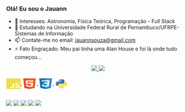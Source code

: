 ### Olá! Eu sou o Jauann

- 🔭 Interesses: Astronomia, Física Teórica, Programação - Full Stack
- 🌱 Estudando na Universidade Federal Rural de Pernambuco/UFRPE-Sistemas de Informação
- 📫 Contate-me no email: jauannsouza@gmail.com
- ⚡ Fato Engraçado: Meu pai tinha uma Alan House e foi lá onde tudo começou...

<div align="center">
  <a href="https://github.com/jauann">
  <img height="180em" src="https://github-readme-stats.vercel.app/api?username=jauann&show_icons=true&theme=dark&include_all_commits=true&count_private=true"/>
  <img height="180em" src="https://github-readme-stats.vercel.app/api/top-langs/?username=jauann&layout=compact&langs_count=7&theme=dark"/>
</div>
  
  <div style="display: inline_block"><br>
  <img align="center" alt="Jauann-Js" height="30" width="40" src="https://raw.githubusercontent.com/devicons/devicon/master/icons/javascript/javascript-plain.svg">
  <img align="center" alt="Jauann-HTML" height="30" width="40" src="https://raw.githubusercontent.com/devicons/devicon/master/icons/html5/html5-original.svg">
  <img align="center" alt="Jauann-CSS" height="30" width="40" src="https://raw.githubusercontent.com/devicons/devicon/master/icons/css3/css3-original.svg">
  <img align="center" alt="Jauann-Python" height="30" width="40" src="https://raw.githubusercontent.com/devicons/devicon/master/icons/python/python-original.svg">
  
  ##
  
  <div>
   
  <a href="https://www.youtube.com/channel/UCDD9bAzSPnbEenvQtKdUykQ" target="_blank"><img src="https://img.shields.io/badge/YouTube-FF0000?style=for-the-badge&logo=youtube&logoColor=white" target="_blank"></a>
  <a href="https://instagram.com/jauann_" target="_blank"><img src="https://img.shields.io/badge/-Instagram-%23E4405F?style=for-the-badge&logo=instagram&logoColor=white" target="_blank"></a>
 <a href="https://discord.gg/zC769qX2fU" target="_blank"><img src="https://img.shields.io/badge/Discord-7289DA?style=for-the-badge&logo=discord&logoColor=white" target="_blank"></a> 
  <a href = "mailto:jauannsouza@gmail.com"><img src="https://img.shields.io/badge/-Gmail-%23333?style=for-the-badge&logo=gmail&logoColor=white" target="_blank"></a>
  <a href="https://www.linkedin.com/in/jauann-souza-238721127" target="_blank"><img src="https://img.shields.io/badge/-LinkedIn-%230077B5?style=for-the-badge&logo=linkedin&logoColor=white" target="_blank"></a> 

  </div>
  
